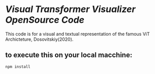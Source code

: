 # *Visual Transformer Visualizer OpenSource Code*

This code is for a visual and textual representation of the famous ViT Archicteture, Dosovitskiy(2020).

## to execute this on your local macchine:
```npm install```